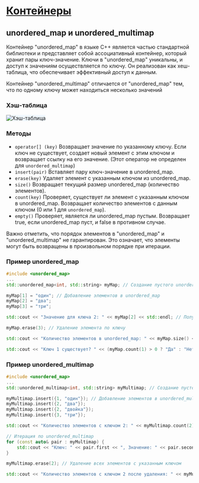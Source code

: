 # [Контейнеры](../readme.md)
## unordered_map и unordered_multimap

Контейнер "unordered_map" в языке C++ является частью стандартной библиотеки и представляет собой ассоциативный
контейнер, который хранит пары ключ-значение. Ключи в "unordered_map" уникальны, и доступ к значениям осуществляется по
ключу. Он реализован как хеш-таблица, что обеспечивает эффективный доступ к данным.

Контейнер "unordered_multimap" отличается от "unordered_map" тем, что по одному ключу может находиться несколько значений

### Хэш-таблица

<img src="https://upload.wikimedia.org/wikipedia/commons/thumb/d/d0/Hash_table_5_0_1_1_1_1_1_LL.svg/380px-Hash_table_5_0_1_1_1_1_1_LL.svg.png" alt="Хэш-таблица" style="background: aliceblue">

### Методы

* `operator[] (key)` Возвращает значение по указанному ключу. Если ключ не существует, создает новый элемент с этим
  ключом и возвращает ссылку на его значение. (Этот оператор не определен для `unordered_multimap`)
* `insert(pair)` Вставляет пару ключ-значение в unordered_map.
* `erase(key)` Удаляет элемент с указанным ключом из unordered_map.
* `size()` Возвращает текущий размер unordered_map (количество элементов).
* `count(key)` Проверяет, существует ли элемент с указанным ключом в unordered_map. Возвращает количество элементов с
  данным ключом (0 или 1 для `unordered_map`).
* `empty()` Проверяет, является ли unordered_map пустым. Возвращает true, если unordered_map пуст, и false в противном
  случае.

Важно отметить, что порядок элементов в "unordered_map" и "unordered_multimap" не гарантирован. Это означает, что элементы могут быть
возвращены в произвольном порядке при итерации.


### Пример unordered_map
```c++
#include <unordered_map>
...
std::unordered_map<int, std::string> myMap; // Создание пустого unordered_map

myMap[1] = "один"; // Добавление элементов в unordered_map
myMap[2] = "два";
myMap[3] = "три";

std::cout << "Значение для ключа 2: " << myMap[2] << std::endl; // Получение значения по ключу

myMap.erase(3); // Удаление элемента по ключу

std::cout << "Количество элементов в unordered_map: " << myMap.size() << std::endl; // Получение текущего размера unordered_map

std::cout << "Ключ 1 существует? " << (myMap.count(1) > 0 ? "Да" : "Нет") << std::endl; // Проверка наличия ключа
```

### Пример unordered_multimap
```c++
#include <unordered_map>
...
std::unordered_multimap<int, std::string> myMultimap; // Создание пустого unordered_multimap

myMultimap.insert({1, "один"}); // Добавление элементов в unordered_multimap
myMultimap.insert({2, "два"});
myMultimap.insert({2, "двойка"});
myMultimap.insert({3, "три"});

std::cout << "Количество элементов с ключом 2: " << myMultimap.count(2) << std::endl; // Получение количества элементов с указанным ключом

// Итерация по unordered_multimap
for (const auto& pair : myMultimap) {
    std::cout << "Ключ: " << pair.first << ", Значение: " << pair.second << std::endl;
}

myMultimap.erase(2); // Удаление всех элементов с указанным ключом

std::cout << "Количество элементов с ключом 2 после удаления: " << myMultimap.count(2) << std::endl; // Проверка количества элементов после удаления
```
